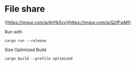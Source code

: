 # File share

![https://imgur.com/a/AH1k5cy](https://imgur.com/a/QzfFwMf)

Run with
```
cargo run --release
```

Size Optimized Build
```
cargo build --profile optimized
```
